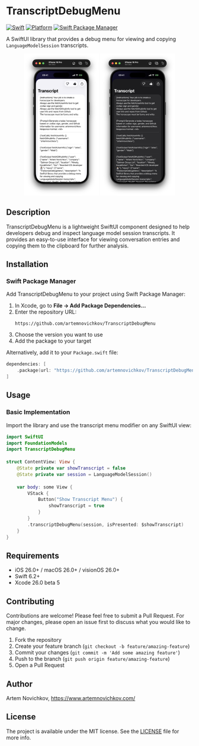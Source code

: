 # TranscriptDebugMenu

[![Swift](https://img.shields.io/badge/Swift-6.2+-FA7343?style=flat&logo=swift&logoColor=white)](https://swift.org)
[![Platform](https://img.shields.io/badge/Platform-iOS%2026%2B%20%7C%20macOS%2026%2B%20%7C%20visionOS%2026%2B-blue)](https://developer.apple.com)
[![Swift Package Manager](https://img.shields.io/badge/SPM-compatible-brightgreen.svg)](https://swift.org/package-manager/)

A SwiftUI library that provides a debug menu for viewing and copying `LanguageModelSession` transcripts.

<p align="center">
  <img src=".github/screenshot1.png" width="40%" />
  <img src=".github/screenshot2.png" width="40%" />
</p>

## Description

TranscriptDebugMenu is a lightweight SwiftUI component designed to help developers debug and inspect language model session transcripts. It provides an easy-to-use interface for viewing conversation entries and copying them to the clipboard for further analysis.

## Installation

### Swift Package Manager

Add TranscriptDebugMenu to your project using Swift Package Manager:

1. In Xcode, go to **File → Add Package Dependencies...**
2. Enter the repository URL:
   ```
   https://github.com/artemnovichkov/TranscriptDebugMenu
   ```
3. Choose the version you want to use
4. Add the package to your target

Alternatively, add it to your `Package.swift` file:

```swift
dependencies: [
    .package(url: "https://github.com/artemnovichkov/TranscriptDebugMenu", from: "1.2.0")
]
```

## Usage

### Basic Implementation

Import the library and use the transcript menu modifier on any SwiftUI view:

```swift
import SwiftUI
import FoundationModels
import TranscriptDebugMenu

struct ContentView: View {
    @State private var showTranscript = false
    @State private var session = LanguageModelSession()
    
    var body: some View {
        VStack {
            Button("Show Transcript Menu") {
                showTranscript = true
            }
        }
        .transcriptDebugMenu(session, isPresented: $showTranscript)
    }
}
```

## Requirements

- iOS 26.0+ / macOS 26.0+ / visionOS 26.0+
- Swift 6.2+
- Xcode 26.0 beta 5

## Contributing

Contributions are welcome! Please feel free to submit a Pull Request. For major changes, please open an issue first to discuss what you would like to change.

1. Fork the repository
2. Create your feature branch (`git checkout -b feature/amazing-feature`)
3. Commit your changes (`git commit -m 'Add some amazing feature'`)
4. Push to the branch (`git push origin feature/amazing-feature`)
5. Open a Pull Request

## Author

Artem Novichkov, https://www.artemnovichkov.com/

## License

The project is available under the MIT license. See the [LICENSE](./LICENSE) file for more info.
